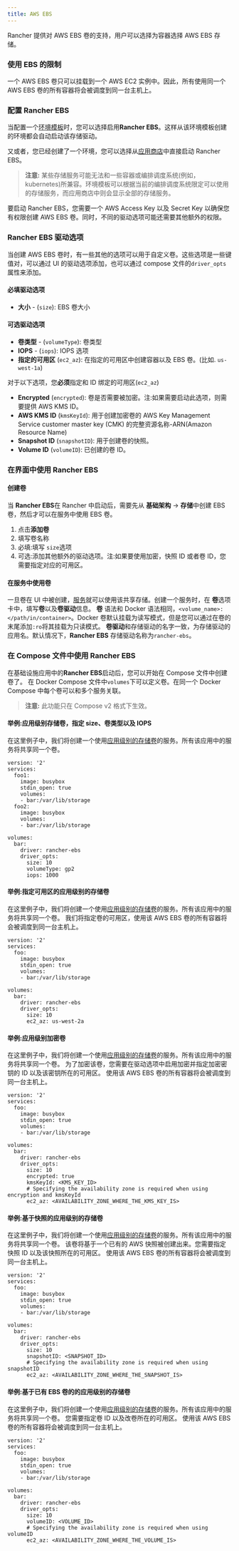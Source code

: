 ```yaml
---
title: AWS EBS
---
```


Rancher 提供对 AWS EBS 卷的支持，用户可以选择为容器选择 AWS EBS 存储。

### 使用 EBS 的限制

一个 AWS EBS 卷只可以挂载到一个 AWS EC2 实例中。因此，所有使用同一个 AWS EBS 卷的所有容器将会被调度到同一台主机上。

### 配置 Rancher EBS

当配置一个[环境模板](/docs/rancher1/configurations/environments/_index#什么是环境模版)时，您可以选择启用**Rancher EBS**。这样从该环境模板创建的环境都会自动启动该存储驱动。

又或者，您已经创建了一个环境，您可以选择从[应用商店](/docs/rancher1/configurations/catalog/_index)中直接启动 Rancher EBS。

> **注意:** 某些存储服务可能无法和一些容器或编排调度系统(例如，kubernetes)所兼容。环境模板可以根据当前的编排调度系统限定可以使用的存储服务，而应用商店中则会显示全部的存储服务。

要启动 Rancher EBS，您需要一个 AWS Access Key 以及 Secret Key 以确保您有权限创建 AWS EBS 卷。同时，不同的驱动选项可能还需要其他额外的权限。

### Rancher EBS 驱动选项

当创建 AWS EBS 卷时，有一些其他的选项可以用于自定义卷。这些选项是一些键值对，可以通过 UI 的驱动选项添加，也可以通过 compose 文件的`driver_opts`属性来添加。

#### 必填驱动选项

- **大小** - (`size`): EBS 卷大小

#### 可选驱动选项

- **卷类型** - (`volumeType`): 卷类型
- **IOPS** - (`iops`): IOPS 选项
- **指定的可用区** (`ec2_az`): 在指定的可用区中创建容器以及 EBS 卷。(比如. `us-west-1a`)

对于以下选项，您**必须**指定和 ID 绑定的可用区(`ec2_az`)

- **Encrypted** (`encrypted`): 卷是否需要被加密。注:如果需要启动此选项，则需要提供 AWS KMS ID。
- **AWS KMS ID** (`kmsKeyId`): 用于创建加密卷的 AWS Key Management Service customer master key (CMK) 的完整资源名称-ARN(Amazon Resource Name)
- **Snapshot ID** (`snapshotID`): 用于创建卷的快照。
- **Volume ID** (`volumeID`): 已创建的卷 ID。

### 在界面中使用 Rancher EBS

#### 创建卷

当 **Rancher EBS**在 Rancher 中启动后，需要先从 **基础架构** -> **存储**中创建 EBS 卷，然后才可以在服务中使用 EBS 卷。

1. 点击**添加卷**
2. 填写卷名称
3. 必填:填写 `size`选项
4. 可选:添加其他额外的驱动选项。注:如果要使用加密，快照 ID 或者卷 ID，您需要指定对应的可用区。

#### 在服务中使用卷

一旦卷在 UI 中被创建，[服务](/docs/rancher1/infrastructure/cattle/adding-services/_index)就可以使用该共享存储。创建一个服务时，在 **卷**选项卡中，填写**卷**以及**卷驱动**信息。
**卷** 语法和 Docker 语法相同，`<volume_name>:</path/in/container>`。Docker 卷默认挂载为读写模式，但是您可以通过在卷的末尾添加`:ro`将其挂载为只读模式。
**卷驱动**和存储驱动的名字一致，为存储驱动的应用名。默认情况下，**Rancher EBS** 存储驱动名称为`rancher-ebs`。

### 在 Compose 文件中使用 Rancher EBS

在基础设施应用中的**Rancher EBS**启动后，您可以开始在 Compose 文件中创建卷了。
在 Docker Compose 文件中`volumes`下可以定义卷。在同一个 Docker Compose 中每个卷可以和多个服务关联。

> **注意:** 此功能只在 Compose v2 格式下生效。

#### 举例:应用级别存储卷，指定 size、卷类型以及 IOPS

在这里例子中，我们将创建一个使用[应用级别的存储卷](/docs/rancher1/rancher-service/storage-services/_index#应用级别)的服务。所有该应用中的服务将共享同一个卷。

```
version: '2'
services:
  foo1:
    image: busybox
    stdin_open: true
    volumes:
    - bar:/var/lib/storage
  foo2:
    image: busybox
    volumes:
    - bar:/var/lib/storage

volumes:
  bar:
    driver: rancher-ebs
    driver_opts:
      size: 10
      volumeType: gp2
      iops: 1000
```

#### 举例:指定可用区的应用级别的存储卷

在这里例子中，我们将创建一个使用[应用级别的存储卷](/docs/rancher1/rancher-service/storage-services/_index#应用级别)的服务。所有该应用中的服务将共享同一个卷。
我们将指定卷的可用区，使用该 AWS EBS 卷的所有容器将会被调度到同一台主机上。

```
version: '2'
services:
  foo:
    image: busybox
    stdin_open: true
    volumes:
    - bar:/var/lib/storage

volumes:
  bar:
    driver: rancher-ebs
    driver_opts:
      size: 10
      ec2_az: us-west-2a
```

#### 举例:应用级别加密卷

在这里例子中，我们将创建一个使用[应用级别的存储卷](/docs/rancher1/rancher-service/storage-services/_index#应用级别)的服务。所有该应用中的服务将共享同一个卷。
为了加密该卷，您需要在驱动选项中启用加密并指定加密密钥的 ID 以及该密钥所在的可用区。
使用该 AWS EBS 卷的所有容器将会被调度到同一台主机上。

```
version: '2'
services:
  foo:
    image: busybox
    stdin_open: true
    volumes:
    - bar:/var/lib/storage

volumes:
  bar:
    driver: rancher-ebs
    driver_opts:
      size: 10
      encrypted: true
      kmsKeyId: <KMS_KEY_ID>
      # Specifying the availability zone is required when using encryption and kmsKeyId
      ec2_az: <AVAILABILITY_ZONE_WHERE_THE_KMS_KEY_IS>
```

#### 举例:基于快照的应用级别的存储卷

在这里例子中，我们将创建一个使用[应用级别的存储卷](/docs/rancher1/rancher-service/storage-services/_index#应用级别)的服务。所有该应用中的服务将共享同一个卷。
该卷将基于一个已有的 AWS 快照被创建出来。您需要指定快照 ID 以及该快照所在的可用区。
使用该 AWS EBS 卷的所有容器将会被调度到同一台主机上。

```
version: '2'
services:
  foo:
    image: busybox
    stdin_open: true
    volumes:
    - bar:/var/lib/storage

volumes:
  bar:
    driver: rancher-ebs
    driver_opts:
      size: 10
      snapshotID: <SNAPSHOT_ID>
      # Specifying the availability zone is required when using snapshotID
      ec2_az: <AVAILABILITY_ZONE_WHERE_THE_SNAPSHOT_IS>
```

#### 举例:基于已有 EBS 卷的的应用级别的存储卷

在这里例子中，我们将创建一个使用[应用级别的存储卷](/docs/rancher1/rancher-service/storage-services/_index#应用级别)的服务。所有该应用中的服务将共享同一个卷。
您需要指定卷 ID 以及改卷所在的可用区。
使用该 AWS EBS 卷的所有容器将会被调度到同一台主机上。

```
version: '2'
services:
  foo:
    image: busybox
    stdin_open: true
    volumes:
    - bar:/var/lib/storage

volumes:
  bar:
    driver: rancher-ebs
    driver_opts:
      size: 10
      volumeID: <VOLUME_ID>
      # Specifying the availability zone is required when using volumeID
      ec2_az: <AVAILABILITY_ZONE_WHERE_THE_VOLUME_IS>
```

